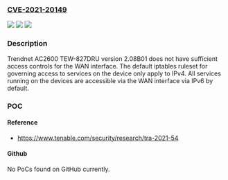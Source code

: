 ### [CVE-2021-20149](https://cve.mitre.org/cgi-bin/cvename.cgi?name=CVE-2021-20149)
![](https://img.shields.io/static/v1?label=Product&message=Trendnet%20AC2600%20TEW-827DRU&color=blue)
![](https://img.shields.io/static/v1?label=Version&message=n%2Fa&color=blue)
![](https://img.shields.io/static/v1?label=Vulnerability&message=Improper%20Access%20Control&color=brighgreen)

### Description

Trendnet AC2600 TEW-827DRU version 2.08B01 does not have sufficient access controls for the WAN interface. The default iptables ruleset for governing access to services on the device only apply to IPv4. All services running on the devices are accessible via the WAN interface via IPv6 by default.

### POC

#### Reference
- https://www.tenable.com/security/research/tra-2021-54

#### Github
No PoCs found on GitHub currently.

